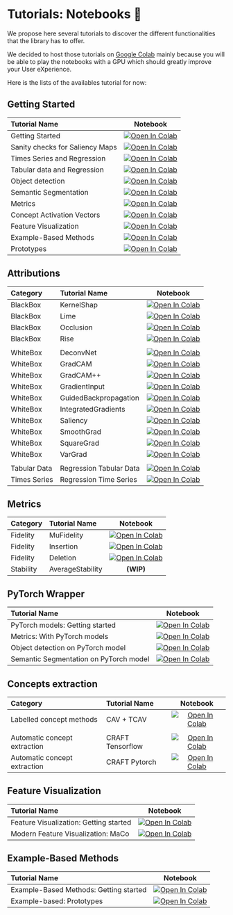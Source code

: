 # Tutorials: Notebooks 📔

We propose here several tutorials to discover the different functionalities that the library has to offer.

We decided to host those tutorials on [Google Colab](https://colab.research.google.com/notebooks/intro.ipynb?utm_source=scs-index)
mainly because you will be able to play the notebooks with a GPU which should greatly improve your User eXperience.

Here is the lists of the availables tutorial for now:

## Getting Started

| **Tutorial Name**               | Notebook                                                                                                                                                           |
| :------------------------------ | :----------------------------------------------------------------------------------------------------------------------------------------------------------------: |
| Getting Started                 | [![Open In Colab](https://colab.research.google.com/assets/colab-badge.svg)](https://colab.research.google.com/drive/1XproaVxXjO9nrBSyyy7BuKJ1vy21iHs2)            |
| Sanity checks for Saliency Maps | [![Open In Colab](https://colab.research.google.com/assets/colab-badge.svg)](https://colab.research.google.com/drive/1uJOmAg6RjlOIJj6SWN9sYRamBdHAuyaS)            |
| Times Series and Regression     | [![Open In Colab](https://colab.research.google.com/assets/colab-badge.svg)](https://colab.research.google.com/drive/1h0lThbcP5d2VKtRxwLG8z7KC8PExcVIA)            |
| Tabular data and Regression     | [![Open In Colab](https://colab.research.google.com/assets/colab-badge.svg)](https://colab.research.google.com/drive/1pjDJmAa9oeSquYtbYh6tksU6eTmObIcq)            |
| Object detection                | [![Open In Colab](https://colab.research.google.com/assets/colab-badge.svg)](https://colab.research.google.com/drive/1X3Yq7BduMKqTA0XEheoVIpOo3IvOrzWL)            |
| Semantic Segmentation           | [![Open In Colab](https://colab.research.google.com/assets/colab-badge.svg)](https://colab.research.google.com/drive/1AHg7KO1fCOX5nZLGZfxkZ2-DLPPdSfbX)            |
| Metrics                         | [![Open In Colab](https://colab.research.google.com/assets/colab-badge.svg)](https://colab.research.google.com/drive/1WEpVpFSq-oL1Ejugr8Ojb3tcbqXIOPBg)            |
| Concept Activation Vectors      | [![Open In Colab](https://colab.research.google.com/assets/colab-badge.svg)](https://colab.research.google.com/drive/1iuEz46ZjgG97vTBH8p-vod3y14UETvVE)            |
| Feature Visualization           | [![Open In Colab](https://colab.research.google.com/assets/colab-badge.svg)](https://colab.research.google.com/drive/1st43K9AH-UL4eZM1S4QdyrOi7Epa5K8v)            |
| Example-Based Methods           | [![Open In Colab](https://colab.research.google.com/assets/colab-badge.svg)](https://colab.research.google.com/drive/1gA7mhWhWzdKholZWkTvAg4FzFnzS8NHF)            |
| Prototypes                      | [![Open In Colab](https://colab.research.google.com/assets/colab-badge.svg)](https://colab.research.google.com/drive/1OI3oa884GwGbXlzn3Y9NH-1j4cSaQb0w)            |


## Attributions

| Category     | **Tutorial Name**       | Notebook                                                                                                                                                |
|:------------ | :-----------------------| :-----------------------------------------------------------------------------------------------------------------------------------------------------: |
| BlackBox     | KernelShap              | [![Open In Colab](https://colab.research.google.com/assets/colab-badge.svg)](https://colab.research.google.com/drive/1frholXRE4XQQ3W5yZuPQ2-xqc-LTczfT) |
| BlackBox     | Lime                    | [![Open In Colab](https://colab.research.google.com/assets/colab-badge.svg)](https://colab.research.google.com/drive/1frholXRE4XQQ3W5yZuPQ2-xqc-LTczfT) |
| BlackBox     | Occlusion               | [![Open In Colab](https://colab.research.google.com/assets/colab-badge.svg)](https://colab.research.google.com/drive/15xmmlxQkNqNuXgHO51eKogXvLgs-sG4q) |
| BlackBox     | Rise                    | [![Open In Colab](https://colab.research.google.com/assets/colab-badge.svg)](https://colab.research.google.com/drive/1icu2b1JGfpTRa-ic8tBSXnqqfuCGW2mO) |
|  |  |  |
| WhiteBox     | DeconvNet               | [![Open In Colab](https://colab.research.google.com/assets/colab-badge.svg)](https://colab.research.google.com/drive/19eB3uwAtCKZgkoWtMzrF0LTJ-htF_KE7) |
| WhiteBox     | GradCAM                 | [![Open In Colab](https://colab.research.google.com/assets/colab-badge.svg)](https://colab.research.google.com/drive/1nsB7xdQbU0zeYQ1-aB_D-M67-RAnvt4X) |
| WhiteBox     | GradCAM++               | [![Open In Colab](https://colab.research.google.com/assets/colab-badge.svg)](https://colab.research.google.com/drive/1nsB7xdQbU0zeYQ1-aB_D-M67-RAnvt4X) |
| WhiteBox     | GradientInput           | [![Open In Colab](https://colab.research.google.com/assets/colab-badge.svg)](https://colab.research.google.com/drive/19eB3uwAtCKZgkoWtMzrF0LTJ-htF_KE7) |
| WhiteBox     | GuidedBackpropagation   | [![Open In Colab](https://colab.research.google.com/assets/colab-badge.svg)](https://colab.research.google.com/drive/19eB3uwAtCKZgkoWtMzrF0LTJ-htF_KE7) |
| WhiteBox     | IntegratedGradients     | [![Open In Colab](https://colab.research.google.com/assets/colab-badge.svg)](https://colab.research.google.com/drive/1UXJYVebDVIrkTOaOl-Zk6pHG3LWkPcLo) |
| WhiteBox     | Saliency                | [![Open In Colab](https://colab.research.google.com/assets/colab-badge.svg)](https://colab.research.google.com/drive/19eB3uwAtCKZgkoWtMzrF0LTJ-htF_KE7) |
| WhiteBox     | SmoothGrad              | [![Open In Colab](https://colab.research.google.com/assets/colab-badge.svg)](https://colab.research.google.com/drive/12-tlM_TdZ12oc5lNL2S2g-hcMJV8tZUD) |
| WhiteBox     | SquareGrad              | [![Open In Colab](https://colab.research.google.com/assets/colab-badge.svg)](https://colab.research.google.com/drive/12-tlM_TdZ12oc5lNL2S2g-hcMJV8tZUD) |
| WhiteBox     | VarGrad                 | [![Open In Colab](https://colab.research.google.com/assets/colab-badge.svg)](https://colab.research.google.com/drive/12-tlM_TdZ12oc5lNL2S2g-hcMJV8tZUD) |
|  |  |  |
| Tabular Data | Regression Tabular Data | [![Open In Colab](https://colab.research.google.com/assets/colab-badge.svg)](https://colab.research.google.com/drive/1pjDJmAa9oeSquYtbYh6tksU6eTmObIcq) |
| Times Series | Regression Time Series  | [![Open In Colab](https://colab.research.google.com/assets/colab-badge.svg)](https://colab.research.google.com/drive/1h0lThbcP5d2VKtRxwLG8z7KC8PExcVIA) |

## Metrics

| Category      | **Tutorial Name**      | Notebook                                                                                                                                                           |
|:------------- | :--------------------- | :----------------------------------------------------------------------------------------------------------------------------------------------------------------: |
| Fidelity      | MuFidelity             | [![Open In Colab](https://colab.research.google.com/assets/colab-badge.svg)](https://colab.research.google.com/drive/1nuqLezSHavXGMsGtHrdSajEcR1SCzqTA) |
| Fidelity      | Insertion              | [![Open In Colab](https://colab.research.google.com/assets/colab-badge.svg)](https://colab.research.google.com/drive/1QtwbegOpTSj7g6DxBprMt0aTtaV5surF) |
| Fidelity      | Deletion               | [![Open In Colab](https://colab.research.google.com/assets/colab-badge.svg)](https://colab.research.google.com/drive/1W7tfXOoPnbu4HGGIkbhkoKdk9xRdStgs) |
| Stability     | AverageStability       | **(WIP)**                                                                                                                                                          |

## PyTorch Wrapper

| **Tutorial Name**                      | Notebook                                                                                                                                                |
| :------------------------------------- | :-----------------------------------------------------------------------------------------------------------------------------------------------------: |
| PyTorch models: Getting started       | [![Open In Colab](https://colab.research.google.com/assets/colab-badge.svg)](https://colab.research.google.com/drive/1bMlO29_0K3YnTQBbbyKQyRfo8YjvDbhe) |
| Metrics: With PyTorch models          | [![Open In Colab](https://colab.research.google.com/assets/colab-badge.svg)](https://colab.research.google.com/drive/16bEmYXzLEkUWLRInPU17QsodAIbjdhGP) |
| Object detection on PyTorch model      | [![Open In Colab](https://colab.research.google.com/assets/colab-badge.svg)](https://colab.research.google.com/drive/1X3Yq7BduMKqTA0XEheoVIpOo3IvOrzWL) |
| Semantic Segmentation on PyTorch model | [![Open In Colab](https://colab.research.google.com/assets/colab-badge.svg)](https://colab.research.google.com/drive/1AHg7KO1fCOX5nZLGZfxkZ2-DLPPdSfbX) |


## Concepts extraction

| Category      | **Tutorial Name**      | Notebook                                                                                                                                                           |
|:------------- | :--------------------- | :----------------------------------------------------------------------------------------------------------------------------------------------------------------: |
| Labelled concept methods | CAV + TCAV           | [![Open In Colab](https://colab.research.google.com/assets/colab-badge.svg)](https://colab.research.google.com/drive/1iuEz46ZjgG97vTBH8p-vod3y14UETvVE) |
|  |  |  |
| Automatic concept extraction      | CRAFT Tensorflow          | [![Open In Colab](https://colab.research.google.com/assets/colab-badge.svg)](https://colab.research.google.com/drive/1jmyhb89Bdz7H4G2KfK8uEVbSC-C_aht_) |
| Automatic concept extraction      | CRAFT Pytorch             | [![Open In Colab](https://colab.research.google.com/assets/colab-badge.svg)](https://colab.research.google.com/drive/16Jn2pQy4gi2qQYZFnuW6ZNtVAYiNyJHO) |

## Feature Visualization

| **Tutorial Name**                      | Notebook                                                                                                                                                |
| :------------------------------------- | :-----------------------------------------------------------------------------------------------------------------------------------------------------: |
| Feature Visualization: Getting started | [![Open In Colab](https://colab.research.google.com/assets/colab-badge.svg)](https://colab.research.google.com/drive/1st43K9AH-UL4eZM1S4QdyrOi7Epa5K8v) |
| Modern Feature Visualization: MaCo     | [![Open In Colab](https://colab.research.google.com/assets/colab-badge.svg)](https://colab.research.google.com/drive/1l0kag1o-qMY4NCbWuAwnuzkzd9sf92ic) |

## Example-Based Methods

| **Tutorial Name**                      | Notebook                                                                                                                                                |
| :------------------------------------- | :-----------------------------------------------------------------------------------------------------------------------------------------------------: |
| Example-Based Methods: Getting started | [![Open In Colab](https://colab.research.google.com/assets/colab-badge.svg)](https://colab.research.google.com/drive/1gA7mhWhWzdKholZWkTvAg4FzFnzS8NHF) |
| Example-based: Prototypes            | [![Open In Colab](https://colab.research.google.com/assets/colab-badge.svg)](https://colab.research.google.com/drive/1OI3oa884GwGbXlzn3Y9NH-1j4cSaQb0w) |
